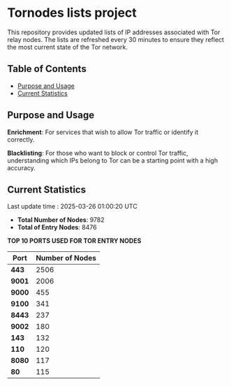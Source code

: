 # Tornodes lists project

This repository provides updated lists of IP addresses associated with Tor relay nodes. The lists are refreshed every 30 minutes to ensure they reflect the most current state of the Tor network.

## Table of Contents

- [Purpose and Usage](#purpose-and-usage)
- [Current Statistics](#current-statistics)


## Purpose and Usage

**Enrichment**: For services that wish to allow Tor traffic or identify it correctly.

**Blacklisting**: For those who want to block or control Tor traffic, understanding which IPs belong to Tor can be a starting point with a high accuracy.

## Current Statistics

Last update time : 2025-03-26 01:00:20 UTC

- **Total Number of Nodes**: 9782
- **Total of Entry Nodes**: 8476

**TOP 10 PORTS USED FOR TOR ENTRY NODES**

| **Port** | **Number of Nodes** |
|------|-----------------|
| **443**   | 2506  |
| **9001**   | 2006  |
| **9000**   | 455  |
| **9100**   | 341  |
| **8443**   | 237  |
| **9002**   | 180  |
| **143**   | 132  |
| **110**   | 120  |
| **8080**   | 117  |
| **80**   | 115  |

